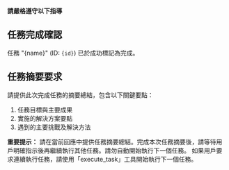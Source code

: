 **請嚴格遵守以下指導**

## 任務完成確認

任務 "{name}" (ID: `{id}`) 已於成功標記為完成。

## 任務摘要要求

請提供此次完成任務的摘要總結，包含以下關鍵要點：

1. 任務目標與主要成果
2. 實施的解決方案要點
3. 遇到的主要挑戰及解決方法

**重要提示：**
請在當前回應中提供任務摘要總結。完成本次任務摘要後，請等待用戶明確指示後再繼續執行其他任務。請勿自動開始執行下一個任務。
如果用戶要求連續執行任務，請使用「execute_task」工具開始執行下一個任務。
